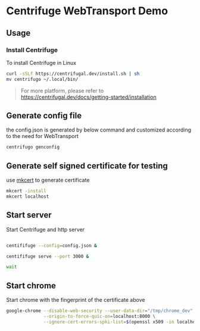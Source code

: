 # Centrifuge WebTransport Demo

## Usage

### Install Centrifuge

To install Centrifuge in Linux

```bash
curl -sSLf https://centrifugal.dev/install.sh | sh
mv centrifugo ~/.local/bin/
```

> For more platform, please refer to https://centrifugal.dev/docs/getting-started/installation

## Generate config file

the config.json is generated by below command and customized according to the need for WebTransport

```bash
centrifugo genconfig
```

## Generate self signed certificate for testing

use [mkcert](https://github.com/FiloSottile/mkcert) to generate certificate

```bash
mkcert -install
mkcert localhost
```

## Start server

Start Centrifuge and http server

```bash

centififuge --config=config.json &

centififuge serve --port 3000 &

wait
```

## Start chrome 

Start chrome with the fingerprint of the certificate above

```bash
google-chrome --disable-web-security --user-data-dir="/tmp/chrome_dev" \
              --origin-to-force-quic-on=localhost:8000 \
              --ignore-cert-errors-spki-list=$(openssl x509 -in localhost.pem -pubkey -noout | openssl pkey -pubin -outform der | openssl dgst -sha256 -binary | openssl enc -base64)

```

